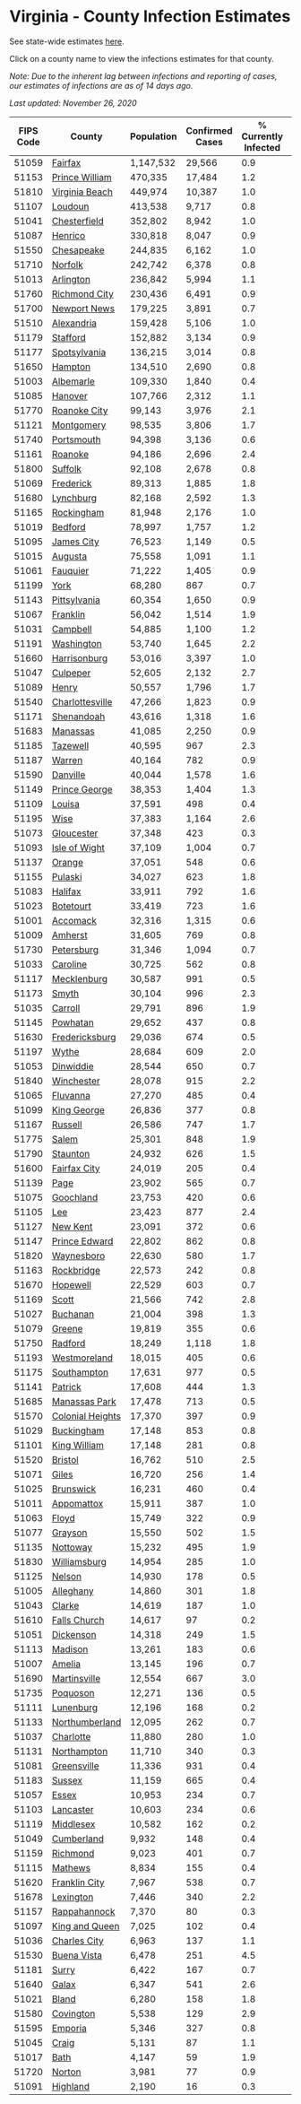 # Virginia - County Infection Estimates

See state-wide estimates [here](/infections/us-va).

Click on a county name to view the infections estimates for that county.

*Note: Due to the inherent lag between infections and reporting of cases, our estimates of infections are as of 14 days ago.*

*Last updated: November 26, 2020*

|   FIPS Code |                               County |   Population |   Confirmed Cases |   % Currently Infected |   % Total Infected |
|-------------|--------------------------------------|--------------|-------------------|------------------------|--------------------|
|       51059 |                   [Fairfax](fairfax) |    1,147,532 |            29,566 |                    0.9 |               11.2 |
|       51153 |     [Prince William](prince-william) |      470,335 |            17,484 |                    1.2 |               15.6 |
|       51810 |     [Virginia Beach](virginia-beach) |      449,974 |            10,387 |                    1.0 |                8.3 |
|       51107 |                   [Loudoun](loudoun) |      413,538 |             9,717 |                    0.8 |                9.5 |
|       51041 |         [Chesterfield](chesterfield) |      352,802 |             8,942 |                    1.0 |                9.8 |
|       51087 |                   [Henrico](henrico) |      330,818 |             8,047 |                    0.9 |                9.8 |
|       51550 |             [Chesapeake](chesapeake) |      244,835 |             6,162 |                    1.0 |                9.2 |
|       51710 |                   [Norfolk](norfolk) |      242,742 |             6,378 |                    0.8 |                9.8 |
|       51013 |               [Arlington](arlington) |      236,842 |             5,994 |                    1.1 |               11.0 |
|       51760 |       [Richmond City](richmond-city) |      230,436 |             6,491 |                    0.9 |               11.1 |
|       51700 |         [Newport News](newport-news) |      179,225 |             3,891 |                    0.7 |                7.9 |
|       51510 |             [Alexandria](alexandria) |      159,428 |             5,106 |                    1.0 |               14.2 |
|       51179 |                 [Stafford](stafford) |      152,882 |             3,134 |                    0.9 |                8.1 |
|       51177 |         [Spotsylvania](spotsylvania) |      136,215 |             3,014 |                    0.8 |                8.6 |
|       51650 |                   [Hampton](hampton) |      134,510 |             2,690 |                    0.8 |                7.2 |
|       51003 |               [Albemarle](albemarle) |      109,330 |             1,840 |                    0.4 |                6.3 |
|       51085 |                   [Hanover](hanover) |      107,766 |             2,312 |                    1.1 |                7.8 |
|       51770 |         [Roanoke City](roanoke-city) |       99,143 |             3,976 |                    2.1 |               13.6 |
|       51121 |             [Montgomery](montgomery) |       98,535 |             3,806 |                    1.7 |               12.8 |
|       51740 |             [Portsmouth](portsmouth) |       94,398 |             3,136 |                    0.6 |               12.7 |
|       51161 |                   [Roanoke](roanoke) |       94,186 |             2,696 |                    2.4 |                9.4 |
|       51800 |                   [Suffolk](suffolk) |       92,108 |             2,678 |                    0.8 |               11.1 |
|       51069 |               [Frederick](frederick) |       89,313 |             1,885 |                    1.8 |                7.9 |
|       51680 |               [Lynchburg](lynchburg) |       82,168 |             2,592 |                    1.3 |               10.7 |
|       51165 |             [Rockingham](rockingham) |       81,948 |             2,176 |                    1.0 |               10.8 |
|       51019 |                   [Bedford](bedford) |       78,997 |             1,757 |                    1.2 |                7.5 |
|       51095 |             [James City](james-city) |       76,523 |             1,149 |                    0.5 |                6.3 |
|       51015 |                   [Augusta](augusta) |       75,558 |             1,091 |                    1.1 |                5.1 |
|       51061 |                 [Fauquier](fauquier) |       71,222 |             1,405 |                    0.9 |                7.9 |
|       51199 |                         [York](york) |       68,280 |               867 |                    0.7 |                4.6 |
|       51143 |         [Pittsylvania](pittsylvania) |       60,354 |             1,650 |                    0.9 |                9.4 |
|       51067 |                 [Franklin](franklin) |       56,042 |             1,514 |                    1.9 |                8.6 |
|       51031 |                 [Campbell](campbell) |       54,885 |             1,100 |                    1.2 |                6.5 |
|       51191 |             [Washington](washington) |       53,740 |             1,645 |                    2.2 |               10.2 |
|       51660 |         [Harrisonburg](harrisonburg) |       53,016 |             3,397 |                    1.0 |               26.4 |
|       51047 |                 [Culpeper](culpeper) |       52,605 |             2,132 |                    2.7 |               16.0 |
|       51089 |                       [Henry](henry) |       50,557 |             1,796 |                    1.7 |               12.4 |
|       51540 |   [Charlottesville](charlottesville) |       47,266 |             1,823 |                    0.9 |               13.8 |
|       51171 |             [Shenandoah](shenandoah) |       43,616 |             1,318 |                    1.6 |               12.8 |
|       51683 |                 [Manassas](manassas) |       41,085 |             2,250 |                    0.9 |               25.4 |
|       51185 |                 [Tazewell](tazewell) |       40,595 |               967 |                    2.3 |                7.6 |
|       51187 |                     [Warren](warren) |       40,164 |               782 |                    0.9 |                7.7 |
|       51590 |                 [Danville](danville) |       40,044 |             1,578 |                    1.6 |               13.5 |
|       51149 |       [Prince George](prince-george) |       38,353 |             1,404 |                    1.3 |               13.1 |
|       51109 |                     [Louisa](louisa) |       37,591 |               498 |                    0.4 |                5.0 |
|       51195 |                         [Wise](wise) |       37,383 |             1,164 |                    2.6 |               10.4 |
|       51073 |             [Gloucester](gloucester) |       37,348 |               423 |                    0.3 |                4.1 |
|       51093 |       [Isle of Wight](isle-of-wight) |       37,109 |             1,004 |                    0.7 |               10.4 |
|       51137 |                     [Orange](orange) |       37,051 |               548 |                    0.6 |                5.6 |
|       51155 |                   [Pulaski](pulaski) |       34,027 |               623 |                    1.8 |                5.6 |
|       51083 |                   [Halifax](halifax) |       33,911 |               792 |                    1.6 |                8.0 |
|       51023 |               [Botetourt](botetourt) |       33,419 |               723 |                    1.6 |                7.5 |
|       51001 |                 [Accomack](accomack) |       32,316 |             1,315 |                    0.6 |               21.4 |
|       51009 |                   [Amherst](amherst) |       31,605 |               769 |                    0.8 |                8.1 |
|       51730 |             [Petersburg](petersburg) |       31,346 |             1,094 |                    0.7 |               12.9 |
|       51033 |                 [Caroline](caroline) |       30,725 |               562 |                    0.8 |                6.8 |
|       51117 |           [Mecklenburg](mecklenburg) |       30,587 |               991 |                    0.5 |               13.1 |
|       51173 |                       [Smyth](smyth) |       30,104 |               996 |                    2.3 |               10.7 |
|       51035 |                   [Carroll](carroll) |       29,791 |               896 |                    1.9 |               10.7 |
|       51145 |                 [Powhatan](powhatan) |       29,652 |               437 |                    0.8 |                5.1 |
|       51630 |     [Fredericksburg](fredericksburg) |       29,036 |               674 |                    0.5 |                9.4 |
|       51197 |                       [Wythe](wythe) |       28,684 |               609 |                    2.0 |                6.9 |
|       51053 |               [Dinwiddie](dinwiddie) |       28,544 |               650 |                    0.7 |                8.3 |
|       51840 |             [Winchester](winchester) |       28,078 |               915 |                    2.2 |               12.4 |
|       51065 |                 [Fluvanna](fluvanna) |       27,270 |               485 |                    0.4 |                7.2 |
|       51099 |           [King George](king-george) |       26,836 |               377 |                    0.8 |                5.5 |
|       51167 |                   [Russell](russell) |       26,586 |               747 |                    1.7 |                9.4 |
|       51775 |                       [Salem](salem) |       25,301 |               848 |                    1.9 |               11.2 |
|       51790 |                 [Staunton](staunton) |       24,932 |               626 |                    1.5 |                8.3 |
|       51600 |         [Fairfax City](fairfax-city) |       24,019 |               205 |                    0.4 |                3.7 |
|       51139 |                         [Page](page) |       23,902 |               565 |                    0.7 |               10.6 |
|       51075 |               [Goochland](goochland) |       23,753 |               420 |                    0.6 |                7.2 |
|       51105 |                           [Lee](lee) |       23,423 |               877 |                    2.4 |               11.9 |
|       51127 |                 [New Kent](new-kent) |       23,091 |               372 |                    0.6 |                5.8 |
|       51147 |       [Prince Edward](prince-edward) |       22,802 |               862 |                    0.8 |               14.6 |
|       51820 |             [Waynesboro](waynesboro) |       22,630 |               580 |                    1.7 |                8.7 |
|       51163 |             [Rockbridge](rockbridge) |       22,573 |               242 |                    0.8 |                3.7 |
|       51670 |                 [Hopewell](hopewell) |       22,529 |               603 |                    0.7 |               10.2 |
|       51169 |                       [Scott](scott) |       21,566 |               742 |                    2.8 |               11.0 |
|       51027 |                 [Buchanan](buchanan) |       21,004 |               398 |                    1.3 |                6.3 |
|       51079 |                     [Greene](greene) |       19,819 |               355 |                    0.6 |                6.6 |
|       51750 |                   [Radford](radford) |       18,249 |             1,118 |                    1.8 |               20.8 |
|       51193 |         [Westmoreland](westmoreland) |       18,015 |               405 |                    0.6 |                8.8 |
|       51175 |           [Southampton](southampton) |       17,631 |               977 |                    0.5 |               21.4 |
|       51141 |                   [Patrick](patrick) |       17,608 |               444 |                    1.3 |                8.7 |
|       51685 |       [Manassas Park](manassas-park) |       17,478 |               713 |                    0.5 |               18.6 |
|       51570 | [Colonial Heights](colonial-heights) |       17,370 |               397 |                    0.9 |                9.3 |
|       51029 |             [Buckingham](buckingham) |       17,148 |               853 |                    0.8 |               24.1 |
|       51101 |         [King William](king-william) |       17,148 |               281 |                    0.8 |                5.9 |
|       51520 |                   [Bristol](bristol) |       16,762 |               510 |                    2.5 |                9.8 |
|       51071 |                       [Giles](giles) |       16,720 |               256 |                    1.4 |                4.9 |
|       51025 |               [Brunswick](brunswick) |       16,231 |               460 |                    0.4 |               10.6 |
|       51011 |             [Appomattox](appomattox) |       15,911 |               387 |                    1.0 |                8.7 |
|       51063 |                       [Floyd](floyd) |       15,749 |               322 |                    0.9 |                6.9 |
|       51077 |                   [Grayson](grayson) |       15,550 |               502 |                    1.5 |               11.5 |
|       51135 |                 [Nottoway](nottoway) |       15,232 |               495 |                    1.9 |               11.6 |
|       51830 |         [Williamsburg](williamsburg) |       14,954 |               285 |                    1.0 |                7.7 |
|       51125 |                     [Nelson](nelson) |       14,930 |               178 |                    0.5 |                4.2 |
|       51005 |               [Alleghany](alleghany) |       14,860 |               301 |                    1.8 |                6.7 |
|       51043 |                     [Clarke](clarke) |       14,619 |               187 |                    1.0 |                4.8 |
|       51610 |         [Falls Church](falls-church) |       14,617 |                97 |                    0.2 |                3.8 |
|       51051 |               [Dickenson](dickenson) |       14,318 |               249 |                    1.5 |                5.7 |
|       51113 |                   [Madison](madison) |       13,261 |               183 |                    0.6 |                5.4 |
|       51007 |                     [Amelia](amelia) |       13,145 |               196 |                    0.7 |                5.5 |
|       51690 |         [Martinsville](martinsville) |       12,554 |               667 |                    3.0 |               18.1 |
|       51735 |                 [Poquoson](poquoson) |       12,271 |               136 |                    0.5 |                3.9 |
|       51111 |               [Lunenburg](lunenburg) |       12,196 |               168 |                    0.2 |                5.0 |
|       51133 |     [Northumberland](northumberland) |       12,095 |               262 |                    0.7 |                7.7 |
|       51037 |               [Charlotte](charlotte) |       11,880 |               280 |                    1.0 |                8.2 |
|       51131 |           [Northampton](northampton) |       11,710 |               340 |                    0.3 |               15.6 |
|       51081 |           [Greensville](greensville) |       11,336 |               931 |                    0.4 |               32.7 |
|       51183 |                     [Sussex](sussex) |       11,159 |               665 |                    0.4 |               23.6 |
|       51057 |                       [Essex](essex) |       10,953 |               234 |                    0.7 |                8.4 |
|       51103 |               [Lancaster](lancaster) |       10,603 |               234 |                    0.6 |                7.6 |
|       51119 |               [Middlesex](middlesex) |       10,582 |               162 |                    0.2 |                5.5 |
|       51049 |             [Cumberland](cumberland) |        9,932 |               148 |                    0.4 |                6.1 |
|       51159 |                 [Richmond](richmond) |        9,023 |               401 |                    0.7 |               24.5 |
|       51115 |                   [Mathews](mathews) |        8,834 |               155 |                    0.4 |                5.9 |
|       51620 |       [Franklin City](franklin-city) |        7,967 |               538 |                    0.7 |               25.0 |
|       51678 |               [Lexington](lexington) |        7,446 |               340 |                    2.2 |               14.7 |
|       51157 |         [Rappahannock](rappahannock) |        7,370 |                80 |                    0.3 |                4.3 |
|       51097 |     [King and Queen](king-and-queen) |        7,025 |               102 |                    0.4 |                5.6 |
|       51036 |         [Charles City](charles-city) |        6,963 |               137 |                    1.1 |                7.9 |
|       51530 |           [Buena Vista](buena-vista) |        6,478 |               251 |                    4.5 |               12.6 |
|       51181 |                       [Surry](surry) |        6,422 |               167 |                    0.7 |                9.1 |
|       51640 |                       [Galax](galax) |        6,347 |               541 |                    2.6 |               34.3 |
|       51021 |                       [Bland](bland) |        6,280 |               158 |                    1.8 |                6.9 |
|       51580 |               [Covington](covington) |        5,538 |               129 |                    2.9 |                7.3 |
|       51595 |                   [Emporia](emporia) |        5,346 |               327 |                    0.8 |               24.9 |
|       51045 |                       [Craig](craig) |        5,131 |                87 |                    1.1 |                5.8 |
|       51017 |                         [Bath](bath) |        4,147 |                59 |                    1.9 |                4.3 |
|       51720 |                     [Norton](norton) |        3,981 |                77 |                    0.9 |                6.3 |
|       51091 |                 [Highland](highland) |        2,190 |                16 |                    0.3 |                2.9 |